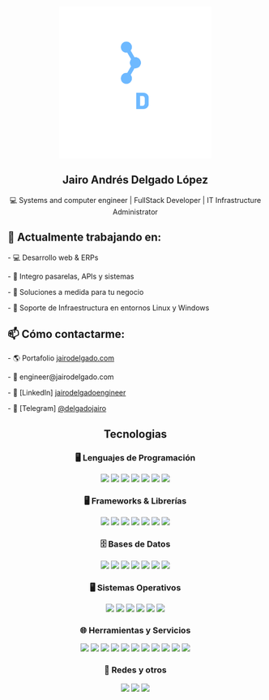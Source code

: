 <p align="center">
 <img width="300px" src="src/assets/logoblanco.png" align="center" alt="Jairo Andrés Delgado López"   />
 <h2 align="center">Jairo Andrés Delgado López</h2>
 <p align="center">💻 Systems and computer engineer | FullStack Developer | IT Infrastructure Administrator</p>
</p>

<p align="center">
 <h2>🚀 Actualmente trabajando en:</h2>
 <p>- 💻 Desarrollo web & ERPs</p>
 <p>- 🔌 Integro pasarelas, APIs y sistemas</p>
 <p>- 🚀 Soluciones a medida para tu negocio</p>
 <p>- 🔐 Soporte de Infraestructura en entornos Linux y Windows</p>
</p>

<p align="center">
    <h2>📫 Cómo contactarme:</h2>
    <p>- 🌎 Portafolio
        <a href="https://www.jairodelgado.com">
            jairodelgado.com
        </a>
    </p>
    <p>- 📧 engineer@jairodelgado.com</p>
    <p>- 💼 [LinkedIn]
        <a href="https://www.linkedin.com/in/jairodelgadoengineer/">
            jairodelgadoengineer 
        </a>
    </p>
    <p>- 📱 [Telegram]
        <a href="https://www.t.me/delgadojairo">
            @delgadojairo
        </a>
    </p>    
</p>

<p align="centet">
    <h2 align="center">Tecnologias</h2>
    <h3 align="center">🖥️ Lenguajes de Programación</h3>
    <p align="center">
        <img src="https://img.shields.io/badge/Python-3776AB?style=for-the-badge&logo=python&logoColor=white">
        <img src="https://img.shields.io/badge/JavaScript-F7DF1E?style=for-the-badge&logo=javascript&logoColor=black">
        <img src="https://img.shields.io/badge/TypeScript-3178C6?style=for-the-badge&logo=typescript&logoColor=white">
        <img src="https://img.shields.io/badge/Java-ED8B00?style=for-the-badge&logo=java&logoColor=white"> 
        <img src="https://img.shields.io/badge/HTML5-E34F26?style=for-the-badge&logo=html5&logoColor=white">
        <img src="https://img.shields.io/badge/CSS3-1572B6?style=for-the-badge&logo=css3&logoColor=white">
        <img src="https://img.shields.io/badge/Delphi-E3002C?style=for-the-badge&logo=delphi&logoColor=white">
    </p>
    <h3 align="center">🖥️ Frameworks & Librerías</h3>
    <p align="center">
        <img src="https://img.shields.io/badge/Node.js-339933?style=for-the-badge&logo=nodedotjs&logoColor=white">
        <img src="https://img.shields.io/badge/NestJS-E0234E?style=for-the-badge&logo=nestjs&logoColor=white">
        <img src="https://img.shields.io/badge/FastAPI-009688?style=for-the-badge&logo=fastapi&logoColor=white">
        <img src="https://img.shields.io/badge/Django-092E20?style=for-the-badge&logo=django&logoColor=white">
        <img src="https://img.shields.io/badge/Django%20REST-092E20?style=for-the-badge&logo=django&logoColor=white">
        <img src="https://img.shields.io/badge/Vue.js-35495E?style=for-the-badge&logo=vuedotjs&logoColor=4FC08D">
        <img src="https://img.shields.io/badge/Vue%20Router-4FC08D?style=for-the-badge&logo=vuedotjs&logoColor=white"> 
    </p>
    <h3 align="center">🗄️ Bases de Datos</h3>
    <p align="center">
        <img src="https://img.shields.io/badge/PostgreSQL-4169E1?style=for-the-badge&logo=postgresql&logoColor=white">
        <img src="https://img.shields.io/badge/MySQL-4479A1?style=for-the-badge&logo=mysql&logoColor=white">
        <img src="ttps://img.shields.io/badge/SQLite-003B57?style=for-the-badge&logo=sqlite&logoColor=white">
        <img src="https://img.shields.io/badge/SQL%20Server-CC2927?style=for-the-badge&logo=microsoftsqlserver&logoColor=white">
        <img src="(https://img.shields.io/badge/Oracle-F80000?style=for-the-badge&logo=oracle&logoColor=white">
        <img src="https://img.shields.io/badge/MongoDB-47A248?style=for-the-badge&logo=mongodb&logoColor=white">
        <img src="https://img.shields.io/badge/Redis-DC382D?style=for-the-badge&logo=redis&logoColor=white">
    </p>
    <h3 align="center">🖥️ Sistemas Operativos</h3>
    <p align="center">
        <img src="https://img.shields.io/badge/Linux-FCC624?style=for-the-badge&logo=linux&logoColor=black">
        <img src="https://img.shields.io/badge/Debian-A81D33?style=for-the-badge&logo=debian&logoColor=white">
        <img src="https://img.shields.io/badge/Ubuntu-E95420?style=for-the-badge&logo=ubuntu&logoColor=white">
        <img src="https://img.shields.io/badge/macOS-000000?style=for-the-badge&logo=apple&logoColor=white">
        <img src="https://img.shields.io/badge/Windows-0078D6?style=for-the-badge&logo=windows&logoColor=white">
        <img src="https://img.shields.io/badge/Windows%20Server-0078D6?style=for-the-badge&logo=windows&logoColor=white">
    </p> 
    <h3 align="center">🌐 Herramientas y Servicios</h3>
    <p align="center">
        <img src="https://img.shields.io/badge/Docker-2496ED?style=for-the-badge&logo=docker&logoColor=white">
        <img src="https://img.shields.io/badge/Git-F05032?style=for-the-badge&logo=git&logoColor=white">
        <img src="https://img.shields.io/badge/GitLab-FC6D26?style=for-the-badge&logo=gitlab&logoColor=white">
        <img src="https://img.shields.io/badge/Nginx-009639?style=for-the-badge&logo=nginx&logoColor=white">
        <img src="https://img.shields.io/badge/AWS-232F3E?style=for-the-badge&logo=amazonaws&logoColor=white">
        <img src="https://img.shields.io/badge/DigitalOcean-0080FF?style=for-the-badge&logo=digitalocean&logoColor=white">
        <img src="https://img.shields.io/badge/Google_Workspace-4285F4?style=for-the-badge&logo=googleworkspace&logoColor=white">
        <img src="https://img.shields.io/badge/Microsoft_365-D83B01?style=for-the-badge&logo=microsoftoffice&logoColor=white">
        <img src="https://img.shields.io/badge/Bootstrap-7952B3?style=for-the-badge&logo=bootstrap&logoColor=white">
        <img src="https://img.shields.io/badge/Tailwind_CSS-06B6D4?style=for-the-badge&logo=tailwindcss&logoColor=white"> 
        <img src="https://img.shields.io/badge/Pinia-FFD859?style=for-the-badge&logo=pinia&logoColor=black">
    </p> 
    <h3 align="center">🔐 Redes y otros</h3>
    <p align="center">
        <img src="https://img.shields.io/badge/Palo_Alto_Networks-4E8E1F?style=for-the-badge&logo=paloaltonetworks&logoColor=white"> 
        <img src="https://img.shields.io/badge/Sophos-DF3A3A?style=for-the-badge&logo=sophos&logoColor=white">
        <img src="https://img.shields.io/badge/Furukawa_Electric_LatAm-FF4F58?style=for-the-badge&logo=furukawa&logoColor=white">
    </p>

</p>